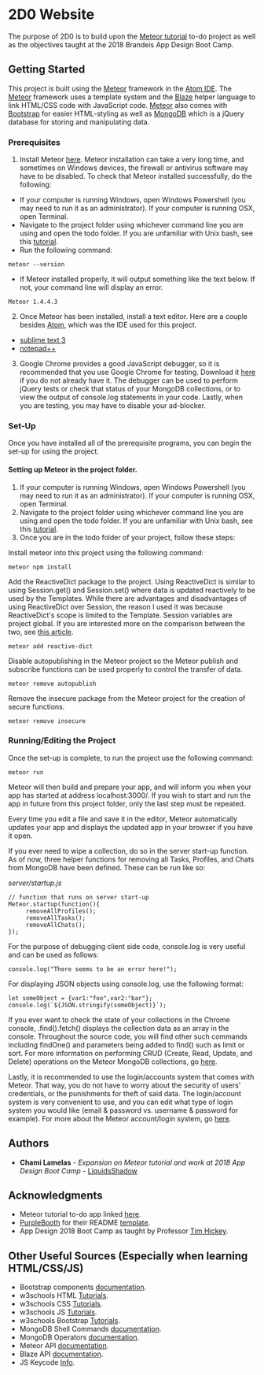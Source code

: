 # 2D0 Website

The purpose of 2D0 is to build upon the [Meteor tutorial](https://www.meteor.com/tutorials/react/creating-an-app) to-do project as well as the objectives taught at the 2018 Brandeis App Design Boot Camp.

## Getting Started

This project is built using the [Meteor](https://www.meteor.com/) framework in the [Atom IDE](https://atom.io/). The [Meteor](https://www.meteor.com/) framework uses a template system and the [Blaze](http://blazejs.org/) helper language to link HTML/CSS code with JavaScript code. [Meteor](https://www.meteor.com/) also comes with [Bootstrap](https://getbootstrap.com/) for easier HTML-styling as well as [MongoDB](https://www.mongodb.com/) which is a jQuery database for storing and manipulating data.

### Prerequisites

1) Install Meteor [here](http://www.meteor.com). Meteor installation can take a very long time, and sometimes on Windows devices, the firewall or antivirus software may have to be disabled. To check that Meteor installed successfully, do the following:
* If your computer is running Windows, open Windows Powershell (you may need to run it as an administrator). If your computer is running OSX, open Terminal.
* Navigate to the project folder using whichever command line you are using and open the todo folder. If you are unfamiliar with Unix bash, see this [tutorial](https://www.tutorialspoint.com/unix/).
* Run the following command:

```
meteor --version
```

* If Meteor installed properly, it will output something like the text below. If not, your command line will display an error.

```
Meteor 1.4.4.3
```

2) Once Meteor has been installed, install a text editor. Here are a couple besides [Atom](https://atom.io/), which was the IDE used for this project.
* [sublime text 3](https://www.sublimetext.com/)
* [notepad++](https://notepad-plus-plus.org/)
3) Google Chrome provides a good JavaScript debugger, so it is recommended that you use Google Chrome for testing. Download it [here](https://www.google.com/chrome/browser/desktop/) if you do not already have it. The debugger can be used to perform jQuery tests or check that status of your MongoDB collections, or to view the output of console.log statements in your code. Lastly, when you are testing, you may have to disable your ad-blocker.

### Set-Up

Once you have installed all of the prerequisite programs, you can begin the set-up for using the project.

#### Setting up Meteor in the project folder.

1) If your computer is running Windows, open Windows Powershell (you may need to run it as an administrator). If your computer is running OSX, open Terminal.
2) Navigate to the project folder using whichever command line you are using and open the todo folder. If you are unfamiliar with Unix bash, see this [tutorial](https://www.tutorialspoint.com/unix/).
3) Once you are in the todo folder of your project, follow these steps:

Install meteor into this project using the following command:

```
meteor npm install
```

Add the ReactiveDict package to the project. Using ReactiveDict is similar to using Session.get() and Session.set() where data is updated reactively to be used by the Templates. While there are advantages and disadvantages of using ReactiveDict over Session, the reason I used it was because ReactiveDict's scope is limited to the Template. Session variables are project global. If you are
interested more on the comparison between the two, see [this article](https://blog.meteor.com/the-meteor-chef-reactive-dict-reactive-vars-and-session-variables-971584515a27).

```
meteor add reactive-dict
```

Disable autopublishing in the Meteor project so the Meteor publish and subscribe functions can be used properly to control the transfer of data.

```
meteor remove autopublish
```

Remove the insecure package from the Meteor project for the creation of secure functions.

```
meteor remove insecure
```

### Running/Editing the Project

Once the set-up is complete, to run the project use the following command:

```
meteor run
```

Meteor will then build and prepare your app, and will inform you when your app has started at address localhost:3000/. If you wish to start and run the app in future from this project folder, only the last step must be repeated.

Every time you edit a file and save it in the editor, Meteor automatically updates your app and displays the updated app in your browser if you have it open.

If you ever need to wipe a collection, do so in the server start-up function. As of now, three helper functions for removing all Tasks, Profiles, and Chats from MongoDB have been defined. These can be run like so:

*server/startup.js*
```
// function that runs on server start-up
Meteor.startup(function(){
	 removeAllProfiles();
	 removeAllTasks();
	 removeAllChats();
});
```

For the purpose of debugging client side code, console.log is very useful and can be used as follows:

```
console.log("There seems to be an error here!");
```

For displaying JSON objects using console.log, use the following format:

```
let someObject = {var1:"foo",var2:"bar"};
console.log(`${JSON.stringify(someObject)}`);
```

If you ever want to check the state of your collections in the Chrome console, <collectionName>.find().fetch() displays the collection data as an array in the console. Throughout the source code, you will find other such commands including findOne() and parameters being added to find() such as limit or sort. For more information on performing CRUD (Create, Read, Update, and Delete) operations on the Meteor MongoDB collections, go [here](https://docs.meteor.com/api/collections.html).

Lastly, it is recommended to use the login/accounts system that comes with Meteor. That way, you do not have to worry about the security of users' credentials, or the punishments for theft of said data. The login/account system is very convenient to use, and you can edit what type of login system you would like (email & password vs. username & password for example). For more about the Meteor account/login system, go [here](https://guide.meteor.com/accounts.html).

## Authors

* **Chami Lamelas** - *Expansion on Meteor tutorial and work at 2018 App Design Boot Camp* - [LiquidsShadow](https://github.com/LiquidsShadow)

## Acknowledgments

* Meteor tutorial to-do app linked [here](https://www.meteor.com/tutorials/react/creating-an-app).
* [PurpleBooth](https://github.com/PurpleBooth) for their README [template](https://gist.github.com/PurpleBooth/109311bb0361f32d87a2).
* App Design 2018 Boot Camp as taught by Professor [Tim Hickey](http://www.cs.brandeis.edu/~tim/).

## Other Useful Sources (Especially when learning HTML/CSS/JS)

* Bootstrap components [documentation](https://getbootstrap.com/docs/4.0/components/alerts/).
* w3schools HTML [Tutorials](https://www.w3schools.com/html/default.asp).
* w3schools CSS [Tutorials](https://www.w3schools.com/css/default.asp).
* w3schools JS [Tutorials](https://www.w3schools.com/js/default.asp).
* w3schools Bootstrap [Tutorials](https://www.w3schools.com/bootstrap/default.asp).
* MongoDB Shell Commands [documentation](https://docs.mongodb.com/manual/reference/method/).
* MongoDB Operators [documentation](https://docs.mongodb.com/manual/reference/operator/).
* Meteor API [documentation](https://docs.meteor.com/).
* Blaze API [documentation](http://blazejs.org/index.html).
* JS Keycode [Info](http://keycode.info/).

